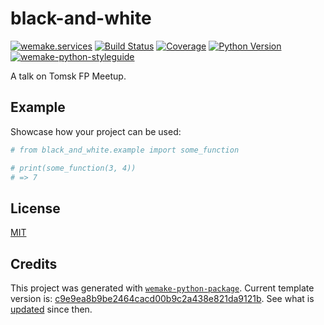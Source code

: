 # black-and-white

[![wemake.services](https://img.shields.io/badge/%20-wemake.services-green.svg?label=%20&logo=data%3Aimage%2Fpng%3Bbase64%2CiVBORw0KGgoAAAANSUhEUgAAABAAAAAQCAMAAAAoLQ9TAAAABGdBTUEAALGPC%2FxhBQAAAAFzUkdCAK7OHOkAAAAbUExURQAAAAAAAAAAAAAAAAAAAAAAAAAAAAAAAP%2F%2F%2F5TvxDIAAAAIdFJOUwAjRA8xXANAL%2Bv0SAAAADNJREFUGNNjYCAIOJjRBdBFWMkVQeGzcHAwksJnAPPZGOGAASzPzAEHEGVsLExQwE7YswCb7AFZSF3bbAAAAABJRU5ErkJggg%3D%3D)](https://wemake.services)
[![Build Status](https://travis-ci.com/anatoly.scherbakov/black-and-white.svg?branch=master)](https://travis-ci.com/anatoly.scherbakov/black-and-white)
[![Coverage](https://coveralls.io/repos/github/anatoly.scherbakov/black-and-white/badge.svg?branch=master)](https://coveralls.io/github/anatoly.scherbakov/black-and-white?branch=master)
[![Python Version](https://img.shields.io/pypi/pyversions/black-and-white.svg)](https://pypi.org/project/black-and-white/)
[![wemake-python-styleguide](https://img.shields.io/badge/style-wemake-000000.svg)](https://github.com/wemake-services/wemake-python-styleguide)

A talk on Tomsk FP Meetup.

## Example

Showcase how your project can be used:

```python
# from black_and_white.example import some_function

# print(some_function(3, 4))
# => 7
```

## License

[MIT](https://github.com/anatoly.scherbakov/black-and-white/blob/master/LICENSE)


## Credits

This project was generated with [`wemake-python-package`](https://github.com/wemake-services/wemake-python-package). Current template version is: [c9e9ea8b9be2464cacd00b9c2a438e821da9121b](https://github.com/wemake-services/wemake-python-package/tree/c9e9ea8b9be2464cacd00b9c2a438e821da9121b). See what is [updated](https://github.com/wemake-services/wemake-python-package/compare/c9e9ea8b9be2464cacd00b9c2a438e821da9121b...master) since then.
